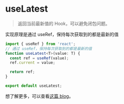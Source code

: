 # useLatest

> 返回当前最新值的 Hook，可以避免闭包问题。

实现原理是通过 useRef，保持每次获取到的都是最新的值

```ts
import { useRef } from 'react';
// 通过 useRef，保持每次获取到的都是最新的值
function useLatest<T>(value: T) {
  const ref = useRef(value);
  ref.current = value;

  return ref;
}

export default useLatest;
```

想了解更多，可以查看[这篇 blog](/guide/blog/closure.md)。
